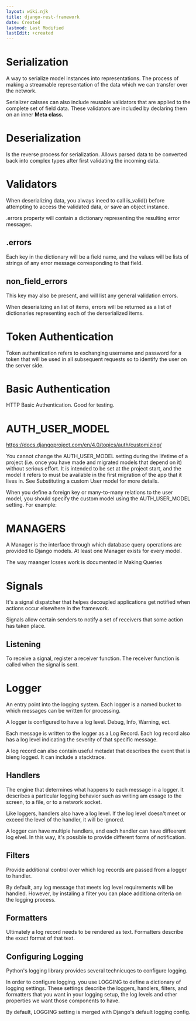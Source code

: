 ```yaml
---
layout: wiki.njk
title: django-rest-framework
date: Created
lastmod: Last Modified
lastEdit: +created
---
```


# Serialization
A way to serialize model instances into representations.
The process of making a streamable representation of the data
which we can transfer over the network.

Serializer calsses can also include reusable validators that are applied to the complete set of field data. These validators are included by declaring them on an inner **Meta class.**

# Deserialization
Is the reverse process for serialization. Allows parsed data to be converted back into complex types after first validating the incoming data.
# Validators
When deserializing data, you always ineed to call is_valid() before attempting to access the validated data, or save an object instance.

.errors property will contain a dictionary representing the resulting error messages.

## .errors
Each key in the dictionary will be a field name, and the values will be lists of strings of any error message corresponding to that field.

## non_field_errors 
This key may also be present, and will list any general validation errors.

When deserializing an list of items, errors will be returned as a list of dictionaries representing each of the derserialized items.

# Token Authentication
Token authentication refers to exchanging username and password for a token that will be used in all subsequent requests so to identify the user on the server side. 


# Basic Authentication
HTTP Basic Authentication. Good for testing.

# AUTH_USER_MODEL
https://docs.djangoproject.com/en/4.0/topics/auth/customizing/

You cannot change the AUTH_USER_MODEL setting during the lifetime of a project (i.e. once you have made and migrated models that depend on it) without serious effort. It is intended to be set at the project start, and the model it refers to must be available in the first migration of the app that it lives in. See Substituting a custom User model for more details.

When you define a foreign key or many-to-many relations to the user model, you should specify the custom model using the AUTH_USER_MODEL setting. For example:


# MANAGERS

A Manager is the interface through which database query operations are provided to Django models.
 At least one Manager exists for every model.

 The way maanger lcsses work is documented in Making Queries



# Signals
It's a signal dispatcher that helpes decoupled applications get notified when actions occur elsewhere in the framework.

Signals allow certain senders to notify a set of receivers that some action has taken place.

## Listening

To receive a signal, register a receiver function. The receiver function is called when the signal is sent.


# Logger
An entry point into the logging system. Each logger is a named bucket to which messages can be written for processing.

A logger is configured to have a log level. Debug, Info, Warning, ect.

Each message is written to the logger as a Log Record. Each log record also has a log level indicating the severity of that specific message.

A log record can also contain useful metadat that describes the event that is bieng logged. It can include a stacktrace.

## Handlers
The engine that determines what happens to each message in a logger. It describes a particular logging behavior such as writing am essage to the screen, to a file, or to a network socket.

Like loggers, handlers also have a log level. If the log level doesn't meet or exceed the level of the handler, it will be ignored.


A logger can have multiple handlers, and each handler can have diffeerent log elvel. In this way, it's possible to provide different forms of notification.


## Filters

Provide additional control over which log records are passed from a logger to handler. 

By default, any log message that meets log level requirements will be handled. However, by instaling a filter you can place additiona criteria on the logging process.


## Formatters

Ultimately a log record needs to be rendered as text. Formatters describe the exact format of that text.

## Configuring Logging

Python's logging library provides several technicuqes to configure logging. 

In order to configure logging. you use LOGGING to define a dictionary of logging settings. These settings describe the loggers, handlers, filters, and formatters that you want in your logging setup, the log levels and other properties we want those components to have.

By default, LOGGING setting is merged with Django's default logging config.